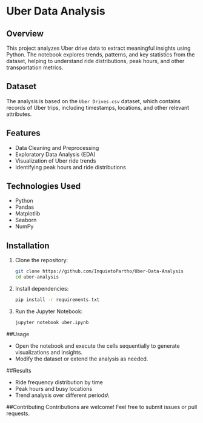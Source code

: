 # Uber Data Analysis

## Overview
This project analyzes Uber drive data to extract meaningful insights using Python. The notebook explores trends, patterns, and key statistics from the dataset, helping to understand ride distributions, peak hours, and other transportation metrics.

## Dataset
The analysis is based on the `Uber Drives.csv` dataset, which contains records of Uber trips, including timestamps, locations, and other relevant attributes.

## Features
- Data Cleaning and Preprocessing
- Exploratory Data Analysis (EDA)
- Visualization of Uber ride trends
- Identifying peak hours and ride distributions

## Technologies Used
- Python
- Pandas
- Matplotlib
- Seaborn
- NumPy

## Installation
1. Clone the repository:
   ```sh
   git clone https://github.com/InquietoPartho/Uber-Data-Analysis
   cd uber-analysis
2. Install dependencies:
   ```sh
   pip install -r requirements.txt
3. Run the Jupyter Notebook:
   ```sh
   jupyter notebook uber.ipynb

##Usage
- Open the notebook and execute the cells sequentially to generate visualizations and insights.
- Modify the dataset or extend the analysis as needed.

##Results
- Ride frequency distribution by time
- Peak hours and busy locations
- Trend analysis over different periods\

  
##Contributing
Contributions are welcome! Feel free to submit issues or pull requests.
